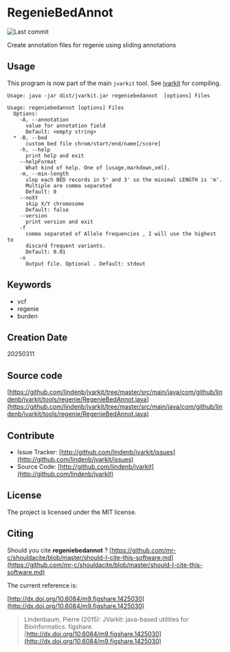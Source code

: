 # RegenieBedAnnot

![Last commit](https://img.shields.io/github/last-commit/lindenb/jvarkit.png)

Create annotation files for regenie using sliding annotations


## Usage


This program is now part of the main `jvarkit` tool. See [jvarkit](JvarkitCentral.md) for compiling.


```
Usage: java -jar dist/jvarkit.jar regeniebedannot  [options] Files

Usage: regeniebedannot [options] Files
  Options:
    -A, --annotation
      value for annotation field
      Default: <empty string>
  * -B, --bed
      custom bed file chrom/start/end/name[/score]
    -h, --help
      print help and exit
    --helpFormat
      What kind of help. One of [usage,markdown,xml].
    -m, --min-length
      slop each BED records in 5' and 3' so the minimal LENGTH is 'm'. 
      Multiple are comma separated
      Default: 0
    --noXY
      skip X/Y chromosome
      Default: false
    --version
      print version and exit
    -f
      comma separated of Allele frequencies , I will use the highest to 
      discard frequent variants.
      Default: 0.01
    -o
      Output file. Optional . Default: stdout

```


## Keywords

 * vcf
 * regenie
 * burden



## Creation Date

20250311

## Source code 

[https://github.com/lindenb/jvarkit/tree/master/src/main/java/com/github/lindenb/jvarkit/tools/regenie/RegenieBedAnnot.java](https://github.com/lindenb/jvarkit/tree/master/src/main/java/com/github/lindenb/jvarkit/tools/regenie/RegenieBedAnnot.java)


## Contribute

- Issue Tracker: [http://github.com/lindenb/jvarkit/issues](http://github.com/lindenb/jvarkit/issues)
- Source Code: [http://github.com/lindenb/jvarkit](http://github.com/lindenb/jvarkit)

## License

The project is licensed under the MIT license.

## Citing

Should you cite **regeniebedannot** ? [https://github.com/mr-c/shouldacite/blob/master/should-I-cite-this-software.md](https://github.com/mr-c/shouldacite/blob/master/should-I-cite-this-software.md)

The current reference is:

[http://dx.doi.org/10.6084/m9.figshare.1425030](http://dx.doi.org/10.6084/m9.figshare.1425030)

> Lindenbaum, Pierre (2015): JVarkit: java-based utilities for Bioinformatics. figshare.
> [http://dx.doi.org/10.6084/m9.figshare.1425030](http://dx.doi.org/10.6084/m9.figshare.1425030)





